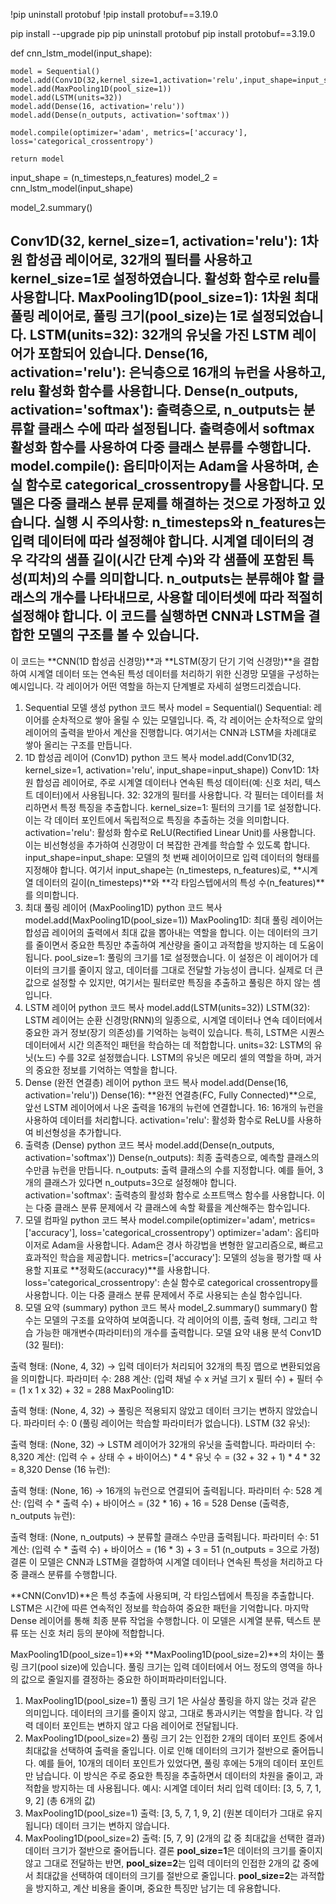 !pip uninstall protobuf
!pip install protobuf==3.19.0

pip install --upgrade pip
pip uninstall protobuf
pip install protobuf==3.19.0

def cnn_lstm_model(input_shape):
    
    model = Sequential()
    model.add(Conv1D(32,kernel_size=1,activation='relu',input_shape=input_shape))
    model.add(MaxPooling1D(pool_size=1))
    model.add(LSTM(units=32))
    model.add(Dense(16, activation='relu'))
    model.add(Dense(n_outputs, activation='softmax'))
    
    model.compile(optimizer='adam', metrics=['accuracy'], loss='categorical_crossentropy')

    return model

input_shape = (n_timesteps,n_features)
model_2 = cnn_lstm_model(input_shape)

model_2.summary()

Conv1D(32, kernel_size=1, activation='relu'): 1차원 합성곱 레이어로, 32개의 필터를 사용하고 kernel_size=1로 설정하였습니다. 활성화 함수로 relu를 사용합니다.
MaxPooling1D(pool_size=1): 1차원 최대 풀링 레이어로, 풀링 크기(pool_size)는 1로 설정되었습니다.
LSTM(units=32): 32개의 유닛을 가진 LSTM 레이어가 포함되어 있습니다.
Dense(16, activation='relu'): 은닉층으로 16개의 뉴런을 사용하고, relu 활성화 함수를 사용합니다.
Dense(n_outputs, activation='softmax'): 출력층으로, n_outputs는 분류할 클래스 수에 따라 설정됩니다. 출력층에서 softmax 활성화 함수를 사용하여 다중 클래스 분류를 수행합니다.
model.compile(): 옵티마이저는 Adam을 사용하며, 손실 함수로 categorical_crossentropy를 사용합니다. 모델은 다중 클래스 분류 문제를 해결하는 것으로 가정하고 있습니다.
실행 시 주의사항:
**n_timesteps**와 **n_features**는 입력 데이터에 따라 설정해야 합니다. 시계열 데이터의 경우 각각의 샘플 길이(시간 단계 수)와 각 샘플에 포함된 특성(피처)의 수를 의미합니다.
**n_outputs**는 분류해야 할 클래스의 개수를 나타내므로, 사용할 데이터셋에 따라 적절히 설정해야 합니다.
이 코드를 실행하면 CNN과 LSTM을 결합한 모델의 구조를 볼 수 있습니다.
------------------------------------------------------------------------------------------------------------------------------------------------------------------------------------------------------------------------------------------------
이 코드는 **CNN(1D 합성곱 신경망)**과 **LSTM(장기 단기 기억 신경망)**을 결합하여 시계열 데이터 또는 연속된 특성 데이터를 처리하기 위한 신경망 모델을 구성하는 예시입니다. 각 레이어가 어떤 역할을 하는지 단계별로 자세히 설명드리겠습니다.

1. Sequential 모델 생성
python
코드 복사
model = Sequential()
Sequential: 레이어를 순차적으로 쌓아 올릴 수 있는 모델입니다. 즉, 각 레이어는 순차적으로 앞의 레이어의 출력을 받아서 계산을 진행합니다. 여기서는 CNN과 LSTM을 차례대로 쌓아 올리는 구조를 만듭니다.
2. 1D 합성곱 레이어 (Conv1D)
python
코드 복사
model.add(Conv1D(32, kernel_size=1, activation='relu', input_shape=input_shape))
Conv1D: 1차원 합성곱 레이어로, 주로 시계열 데이터나 연속된 특성 데이터(예: 신호 처리, 텍스트 데이터)에서 사용됩니다.
32: 32개의 필터를 사용합니다. 각 필터는 데이터를 처리하면서 특정 특징을 추출합니다.
kernel_size=1: 필터의 크기를 1로 설정합니다. 이는 각 데이터 포인트에서 독립적으로 특징을 추출하는 것을 의미합니다.
activation='relu': 활성화 함수로 ReLU(Rectified Linear Unit)를 사용합니다. 이는 비선형성을 추가하여 신경망이 더 복잡한 관계를 학습할 수 있도록 합니다.
input_shape=input_shape: 모델의 첫 번째 레이어이므로 입력 데이터의 형태를 지정해야 합니다. 여기서 input_shape는 (n_timesteps, n_features)로, **시계열 데이터의 길이(n_timesteps)**와 **각 타임스텝에서의 특성 수(n_features)**를 의미합니다.
3. 최대 풀링 레이어 (MaxPooling1D)
python
코드 복사
model.add(MaxPooling1D(pool_size=1))
MaxPooling1D: 최대 풀링 레이어는 합성곱 레이어의 출력에서 최대 값을 뽑아내는 역할을 합니다. 이는 데이터의 크기를 줄이면서 중요한 특징만 추출하여 계산량을 줄이고 과적합을 방지하는 데 도움이 됩니다.
pool_size=1: 풀링의 크기를 1로 설정했습니다. 이 설정은 이 레이어가 데이터의 크기를 줄이지 않고, 데이터를 그대로 전달할 가능성이 큽니다. 실제로 더 큰 값으로 설정할 수 있지만, 여기서는 필터로만 특징을 추출하고 풀링은 하지 않는 셈입니다.
4. LSTM 레이어
python
코드 복사
model.add(LSTM(units=32))
LSTM(32): LSTM 레이어는 순환 신경망(RNN)의 일종으로, 시계열 데이터나 연속 데이터에서 중요한 과거 정보(장기 의존성)를 기억하는 능력이 있습니다. 특히, LSTM은 시퀀스 데이터에서 시간 의존적인 패턴을 학습하는 데 적합합니다.
units=32: LSTM의 유닛(노드) 수를 32로 설정했습니다. LSTM의 유닛은 메모리 셀의 역할을 하며, 과거의 중요한 정보를 기억하는 역할을 합니다.
5. Dense (완전 연결층) 레이어
python
코드 복사
model.add(Dense(16, activation='relu'))
Dense(16): **완전 연결층(FC, Fully Connected)**으로, 앞선 LSTM 레이어에서 나온 출력을 16개의 뉴런에 연결합니다.
16: 16개의 뉴런을 사용하여 데이터를 처리합니다.
activation='relu': 활성화 함수로 ReLU를 사용하여 비선형성을 추가합니다.
6. 출력층 (Dense)
python
코드 복사
model.add(Dense(n_outputs, activation='softmax'))
Dense(n_outputs): 최종 출력층으로, 예측할 클래스의 수만큼 뉴런을 만듭니다.
n_outputs: 출력 클래스의 수를 지정합니다. 예를 들어, 3개의 클래스가 있다면 n_outputs=3으로 설정해야 합니다.
activation='softmax': 출력층의 활성화 함수로 소프트맥스 함수를 사용합니다. 이는 다중 클래스 분류 문제에서 각 클래스에 속할 확률을 계산해주는 함수입니다.
7. 모델 컴파일
python
코드 복사
model.compile(optimizer='adam', metrics=['accuracy'], loss='categorical_crossentropy')
optimizer='adam': 옵티마이저로 Adam을 사용합니다. Adam은 경사 하강법을 변형한 알고리즘으로, 빠르고 효과적인 학습을 제공합니다.
metrics=['accuracy']: 모델의 성능을 평가할 때 사용할 지표로 **정확도(accuracy)**를 사용합니다.
loss='categorical_crossentropy': 손실 함수로 categorical crossentropy를 사용합니다. 이는 다중 클래스 분류 문제에서 주로 사용되는 손실 함수입니다.
8. 모델 요약 (summary)
python
코드 복사
model_2.summary()
summary() 함수는 모델의 구조를 요약하여 보여줍니다. 각 레이어의 이름, 출력 형태, 그리고 학습 가능한 매개변수(파라미터)의 개수를 출력합니다.
모델 요약 내용 분석
Conv1D (32 필터):

출력 형태: (None, 4, 32) → 입력 데이터가 처리되어 32개의 특징 맵으로 변환되었음을 의미합니다.
파라미터 수: 288
계산: (입력 채널 수 x 커널 크기 x 필터 수) + 필터 수 = (1 x 1 x 32) + 32 = 288
MaxPooling1D:

출력 형태: (None, 4, 32) → 풀링은 적용되지 않았고 데이터 크기는 변하지 않았습니다.
파라미터 수: 0 (풀링 레이어는 학습할 파라미터가 없습니다).
LSTM (32 유닛):

출력 형태: (None, 32) → LSTM 레이어가 32개의 유닛을 출력합니다.
파라미터 수: 8,320
계산: (입력 수 + 상태 수 + 바이어스) * 4 * 유닛 수 = (32 + 32 + 1) * 4 * 32 = 8,320
Dense (16 뉴런):

출력 형태: (None, 16) → 16개의 뉴런으로 연결되어 출력됩니다.
파라미터 수: 528
계산: (입력 수 * 출력 수) + 바이어스 = (32 * 16) + 16 = 528
Dense (출력층, n_outputs 뉴런):

출력 형태: (None, n_outputs) → 분류할 클래스 수만큼 출력됩니다.
파라미터 수: 51
계산: (입력 수 * 출력 수) + 바이어스 = (16 * 3) + 3 = 51 (n_outputs = 3으로 가정)
결론
이 모델은 CNN과 LSTM을 결합하여 시계열 데이터나 연속된 특성을 처리하고 다중 클래스 분류를 수행합니다.

**CNN(Conv1D)**은 특성 추출에 사용되며, 각 타임스텝에서 특징을 추출합니다.
LSTM은 시간에 따른 연속적인 정보를 학습하여 중요한 패턴을 기억합니다.
마지막 Dense 레이어를 통해 최종 분류 작업을 수행합니다.
이 모델은 시계열 분류, 텍스트 분류 또는 신호 처리 등의 분야에 적합합니다.

MaxPooling1D(pool_size=1)**와 **MaxPooling1D(pool_size=2)**의 차이는 풀링 크기(pool size)에 있습니다. 풀링 크기는 입력 데이터에서 어느 정도의 영역을 하나의 값으로 줄일지를 결정하는 중요한 하이퍼파라미터입니다.

1. MaxPooling1D(pool_size=1)
풀링 크기 1은 사실상 풀링을 하지 않는 것과 같은 의미입니다.
데이터의 크기를 줄이지 않고, 그대로 통과시키는 역할을 합니다.
각 입력 데이터 포인트는 변하지 않고 다음 레이어로 전달됩니다.
2. MaxPooling1D(pool_size=2)
풀링 크기 2는 인접한 2개의 데이터 포인트 중에서 최대값을 선택하여 출력을 줄입니다.
이로 인해 데이터의 크기가 절반으로 줄어듭니다. 예를 들어, 10개의 데이터 포인트가 있었다면, 풀링 후에는 5개의 데이터 포인트만 남습니다.
이 방식은 주로 중요한 특징을 추출하면서 데이터의 차원을 줄이고, 과적합을 방지하는 데 사용됩니다.
예시: 시계열 데이터 처리
입력 데이터: [3, 5, 7, 1, 9, 2] (총 6개의 값)
1. MaxPooling1D(pool_size=1)
출력: [3, 5, 7, 1, 9, 2] (원본 데이터가 그대로 유지됩니다)
데이터 크기는 변하지 않습니다.
2. MaxPooling1D(pool_size=2)
출력: [5, 7, 9] (2개의 값 중 최대값을 선택한 결과)
데이터 크기가 절반으로 줄어듭니다.
결론
**pool_size=1**은 데이터의 크기를 줄이지 않고 그대로 전달하는 반면,
**pool_size=2**는 입력 데이터의 인접한 2개의 값 중에서 최대값을 선택하여 데이터의 크기를 절반으로 줄입니다.
**pool_size=2**는 과적합을 방지하고, 계산 비용을 줄이며, 중요한 특징만 남기는 데 유용합니다.
